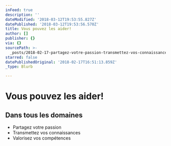 ```yaml
---
inFeed: true
description: ''
dateModified: '2018-03-12T19:53:55.827Z'
datePublished: '2018-03-12T19:53:56.570Z'
title: Vous pouvez les aider!
author: []
publisher: {}
via: {}
sourcePath: >-
  _posts/2018-02-17-partagez-votre-passion-transmettez-vos-connaissances-et-val.md
starred: false
datePublishedOriginal: '2018-02-17T16:51:13.859Z'
_type: Blurb

---
```

# Vous pouvez les aider!

## Dans tous les domaines

* Partagez votre passion
* Transmettez vos connaissances
* Valorisez vos compétences